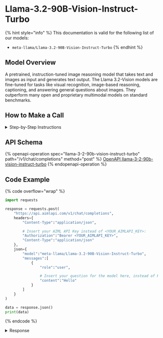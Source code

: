 # Llama-3.2-90B-Vision-Instruct-Turbo

{% hint style="info" %}
This documentation is valid for the following list of our models:

* `meta-llama/Llama-3.2-90B-Vision-Instruct-Turbo`
{% endhint %}

## Model Overview

A pretrained, instruction-tuned image reasoning model that takes text and images as input and generates text output. The Llama 3.2-Vision models are fine-tuned for tasks like visual recognition, image-based reasoning, captioning, and answering general questions about images. They outperform many open and proprietary multimodal models on standard benchmarks.

## How to Make a Call

<details>

<summary>Step-by-Step Instructions</summary>

### :digit\_one:  Setup You Can’t Skip

:black\_small\_square:  [**Create an Account**](https://aimlapi.com/app/sign-up): Visit the AI/ML API website and create an account (if you don’t have one yet).\
:black\_small\_square:  [**Generate an API Key**](https://aimlapi.com/app/keys): After logging in, navigate to your account dashboard and generate your API key. Ensure that key is enabled on UI.

### &#x20;:digit\_two:  Copy the code example

At the bottom of this page, you'll find [a code example](Llama-3.2-90B-Vision-Instruct-Turbo.md#code-example) that shows how to structure the request. Choose the code snippet in your preferred programming language and copy it into your development environment.

### :digit\_three:  Modify the code example

:black\_small\_square:  Replace `<YOUR_AIMLAPI_KEY>` with your actual AI/ML API key from your account.\
:black\_small\_square:  Insert your question or request into the `content` field—this is what the model will respond to.

### :digit\_four:  <sup><sub><mark style="background-color:yellow;">(Optional)<mark style="background-color:yellow;"><sub></sup> Adjust other optional parameters if needed

Only `model` and `messages` are required parameters for this model (and we’ve already filled them in for you in the example), but you can include optional parameters if needed to adjust the model’s behavior. Below, you can find the corresponding [API schema](Llama-3.2-90B-Vision-Instruct-Turbo.md#api-schema), which lists all available parameters along with notes on how to use them.

### :digit\_five:  Run your modified code

Run your modified code in your development environment. Response time depends on various factors, but for simple prompts it rarely exceeds a few seconds.

{% hint style="success" %}
If you need a more detailed walkthrough for setting up your development environment and making a request step by step — feel free to use our [Quickstart guide](../../../quickstart/setting-up.md).
{% endhint %}

</details>

## API Schema

{% openapi-operation spec="llama-3-2-90b-vision-instruct-turbo" path="/v1/chat/completions" method="post" %}
[OpenAPI llama-3-2-90b-vision-instruct-turbo](https://raw.githubusercontent.com/aimlapi/api-docs/refs/heads/main/docs/api-references/text-models-llm/Meta/Llama-3.2-90B-Vision-Instruct-Turbo.json)
{% endopenapi-operation %}

## Code Example

{% code overflow="wrap" %}
```python
import requests

response = requests.post(
    "https://api.aimlapi.com/v1/chat/completions",
    headers={
        "Content-Type":"application/json", 

        # Insert your AIML API Key instead of <YOUR_AIMLAPI_KEY>:
        "Authorization":"Bearer <YOUR_AIMLAPI_KEY>",
        "Content-Type":"application/json"
    },
    json={
        "model":"meta-llama/Llama-3.2-90B-Vision-Instruct-Turbo",
        "messages":[
            {
                "role":"user",

                # Insert your question for the model here, instead of Hello:
                "content":"Hello"
            }
        ]
    }
)

data = response.json()
print(data)
```
{% endcode %}

<details>

<summary>Response</summary>

{% code overflow="wrap" %}
```json5
{'id': 'npQeQJu-2j9zxn-92da8ec6698de8e9', 'object': 'chat.completion', 'choices': [{'index': 0, 'finish_reason': 'stop', 'logprobs': None, 'message': {'role': 'assistant', 'content': 'Hello! How can I assist you today?', 'tool_calls': []}}], 'created': 1744207509, 'model': 'meta-llama/Llama-3.2-90B-Vision-Instruct-Turbo', 'usage': {'prompt_tokens': 28, 'completion_tokens': 25, 'total_tokens': 53}}
```
{% endcode %}

</details>
